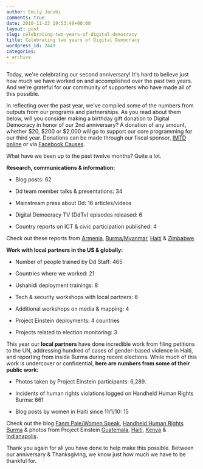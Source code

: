 ```yaml
---
author: Emily Jacobi
comments: true
date: 2010-11-23 19:53:40+00:00
layout: post
slug: celebrating-two-years-of-digital-democracy
title: Celebrating two years of Digital Democracy
wordpress_id: 2449
categories:
- archive
---
```


Today, we're celebrating our second anniversary! It's hard to believe just how much we have worked on and accomplished over the past two years. And we're grateful for our community of supporters who have made all of this possible.

In reflecting over the past year, we've compiled some of the numbers from outputs from our programs and partnerships. As you read about them below, will you consider making a birthday gift donation to Digital Democracy in honor of our 2nd anniversary? A donation of any amount, whether $20, $200 or $2,000 will go to support our core programming for our third year. Donations can be made through our fiscal sponsor, [IMTD online](https://www.networkforgood.org/donation/ExpressDonation.aspx?ORGID2=52-1780842&vlrStratCode=CUlaExKG4btFXDlc4D%2bY29oenvHUyfDy21Z732h%2bDN2GNxThv8RiTqc009%2b9nLe4) or via [Facebook Causes](http://www.causes.com/causes/403921-digital-democracy?m=8af10cb0).

What have we been up to the past twelve months? Quite a lot.

**Research, communications & information:**



	
  * Blog posts: 62

	
  * Dd team member talks & presentations: 34

	
  * Mainstream press about Dd: 16 articles/videos

	
  * Digital Democracy TV (DdTv) episodes released: 6

	
  * Country reports on ICT & civic participation published: 4


Check out these reports from [Armenia](http://digital-democracy.org/2010/09/02/media-and-technology-in-armenia/), [Burma/Myanmar](http://digital-democracy.org/2010/11/05/burmamyanmar-technology-research-2/), [Haiti](http://digital-democracy.org/2010/03/01/project-einstein-haiti-report-the-earthquake/) & [Zimbabwe](http://digital-democracy.org/2010/11/17/zimbabwe-during-transition-and-hyperinflation/).

**Work with local partners in the US & globally:**



	
  * Number of people trained by Dd Staff: 465

	
  * Countries where we worked: 21

	
  * Ushahidi deployment trainings: 8

	
  * Tech & security workshops with local partners: 6

	
  * Additional workshops on media & mapping: 4

	
  * Project Einstein deployments: 4 countries

	
  * Projects related to election monitoring: 3


This year our **local partners** have done incredible work from filing petitions to the UN, addressing hundred of cases of gender-based violence in Haiti, and reporting from inside Burma during recent elections. While much of this work is undercover or confidential, **here are numbers from some of their public work:**



	
  * Photos taken by Project Einstein participants: 6,289.

	
  * Incidents of human rights violations logged on Handheld Human Rights Burma: 661

	
  * Blog posts by women in Haiti since 11/1/10: 15


Check out the blog [Fanm Pale/Women Speak](http://fanmpale.blogspot.com/), [Handheld Human Rights Burma](http://handheldhumanrights.org/) & photos from Project Einstein [Guatemala](http://www.flickr.com/photos/digitaldemocracy/sets/72157624024422043/), [Haiti](http://www.flickr.com/photos/digitaldemocracy/sets/72157625453811340/), [Kenya](http://www.flickr.com/photos/digitaldemocracy/sets/72157624477456645/) & [Indianapolis](http://www.flickr.com/photos/digitaldemocracy/sets/72157625312159346/).

Thank you again for all you have done to help make this possible. Between our anniversary & Thanksgiving, we know just how much we have to be thankful for.
